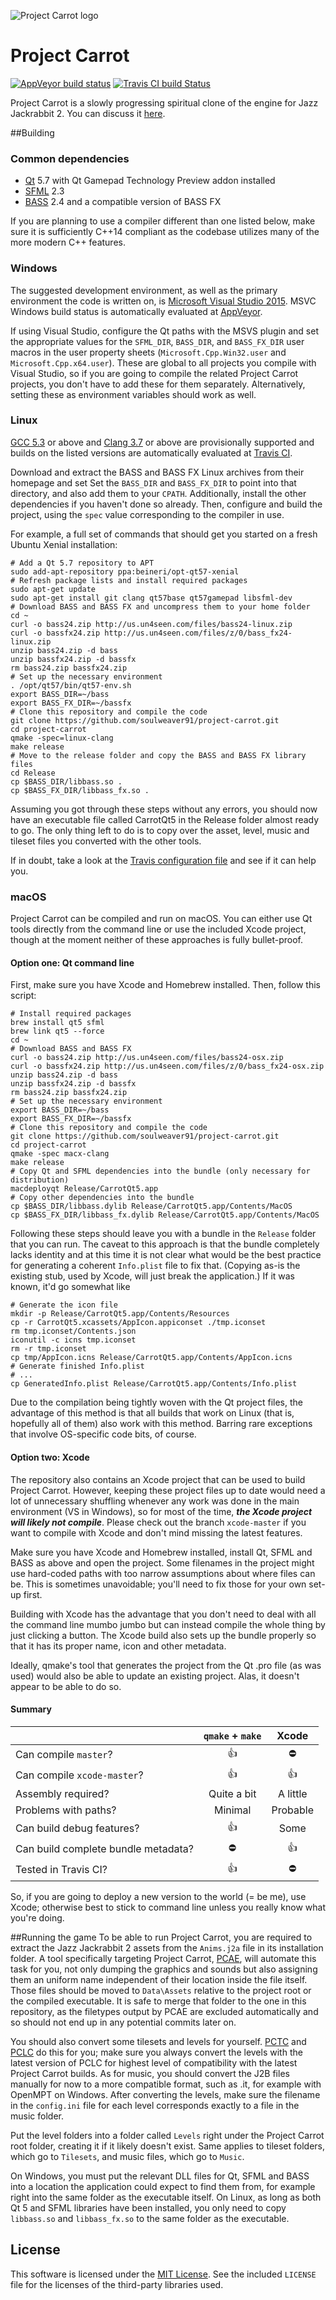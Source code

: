 ![Project Carrot logo](https://raw.githubusercontent.com/soulweaver91/project-carrot/master/Data/PCLogo-300px.png)

# Project Carrot
[![AppVeyor build status](https://ci.appveyor.com/api/projects/status/2f9f6k3x3mytjifj?svg=true)](https://ci.appveyor.com/project/soulweaver91/project-carrot)
[![Travis CI build Status](https://travis-ci.org/soulweaver91/project-carrot.svg)](https://travis-ci.org/soulweaver91/project-carrot)

Project Carrot is a slowly progressing spiritual clone of the engine for Jazz Jackrabbit 2.
You can discuss it [here](http://www.jazz2online.com/jcf/showthread.php?t=19535).

##Building
### Common dependencies

* [Qt](http://qt-project.org/downloads) 5.7 with Qt Gamepad Technology Preview addon installed
* [SFML](http://www.sfml-dev.org/download.php) 2.3
* [BASS](http://www.un4seen.com/bass.html) 2.4 and a compatible version of BASS FX

If you are planning to use a compiler different than one listed below, make sure it is
sufficiently C++14 compliant as the codebase utilizes many of the more modern C++ features.

### Windows
The suggested development environment, as well as the primary environment the code is written on,
is [Microsoft Visual Studio 2015](http://www.visualstudio.com/). MSVC Windows build status is
automatically evaluated at [AppVeyor](https://ci.appveyor.com/project/soulweaver91/project-carrot).

If using Visual Studio, configure the Qt paths with the MSVS plugin and set the appropriate
values for the `SFML_DIR`, `BASS_DIR`, and `BASS_FX_DIR` user macros in the user property
sheets (`Microsoft.Cpp.Win32.user` and `Microsoft.Cpp.x64.user`). These are global to
all projects you compile with Visual Studio, so if you are going to compile the related
Project Carrot projects, you don't have to add these for them separately. Alternatively,
setting these as environment variables should work as well.

### Linux
[GCC 5.3](https://gcc.gnu.org/) or above and [Clang 3.7](http://clang.llvm.org/) or above are
provisionally supported and builds on the listed versions are automatically evaluated at
[Travis CI](https://travis-ci.org/soulweaver91/project-carrot).

Download and extract the BASS and BASS FX Linux archives from their homepage and set
Set the `BASS_DIR` and `BASS_FX_DIR` to point into that directory, and also add them
to your `CPATH`. Additionally, install the other dependencies if you haven't done so
already. Then, configure and build the project, using the `spec` value corresponding 
to the compiler in use.

For example, a full set of commands that should get you started on a fresh Ubuntu Xenial
installation:

```shell
# Add a Qt 5.7 repository to APT
sudo add-apt-repository ppa:beineri/opt-qt57-xenial
# Refresh package lists and install required packages
sudo apt-get update
sudo apt-get install git clang qt57base qt57gamepad libsfml-dev
# Download BASS and BASS FX and uncompress them to your home folder
cd ~
curl -o bass24.zip http://us.un4seen.com/files/bass24-linux.zip
curl -o bassfx24.zip http://us.un4seen.com/files/z/0/bass_fx24-linux.zip
unzip bass24.zip -d bass
unzip bassfx24.zip -d bassfx
rm bass24.zip bassfx24.zip
# Set up the necessary environment
. /opt/qt57/bin/qt57-env.sh
export BASS_DIR=~/bass
export BASS_FX_DIR=~/bassfx
# Clone this repository and compile the code
git clone https://github.com/soulweaver91/project-carrot.git
cd project-carrot
qmake -spec=linux-clang
make release
# Move to the release folder and copy the BASS and BASS FX library files
cd Release
cp $BASS_DIR/libbass.so .
cp $BASS_FX_DIR/libbass_fx.so .
```

Assuming you got through these steps without any errors, you should now have an executable file
called CarrotQt5 in the Release folder almost ready to go. The only thing left to do is to
copy over the asset, level, music and tileset files you converted with the other tools.

If in doubt, take a look at the [Travis configuration file](https://github.com/soulweaver91/project-carrot/blob/master/.travis.yml)
and see if it can help you.

### macOS
Project Carrot can be compiled and run on macOS. You can either use Qt tools directly from the
command line or use the included Xcode project, though at the moment neither of these approaches is
fully bullet-proof.

#### Option one: Qt command line
First, make sure you have Xcode and Homebrew installed. Then, follow this script:

```shell
# Install required packages
brew install qt5 sfml
brew link qt5 --force
cd ~
# Download BASS and BASS FX
curl -o bass24.zip http://us.un4seen.com/files/bass24-osx.zip
curl -o bassfx24.zip http://us.un4seen.com/files/z/0/bass_fx24-osx.zip
unzip bass24.zip -d bass
unzip bassfx24.zip -d bassfx
rm bass24.zip bassfx24.zip
# Set up the necessary environment
export BASS_DIR=~/bass
export BASS_FX_DIR=~/bassfx
# Clone this repository and compile the code
git clone https://github.com/soulweaver91/project-carrot.git
cd project-carrot
qmake -spec macx-clang
make release
# Copy Qt and SFML dependencies into the bundle (only necessary for distribution)
macdeployqt Release/CarrotQt5.app
# Copy other dependencies into the bundle
cp $BASS_DIR/libbass.dylib Release/CarrotQt5.app/Contents/MacOS
cp $BASS_FX_DIR/libbass_fx.dylib Release/CarrotQt5.app/Contents/MacOS
```

Following these steps should leave you with a bundle in the `Release` folder that you can run.
The caveat to this approach is that the bundle completely lacks identity and at this time it
is not clear what would be the best practice for generating a coherent `Info.plist` file to
fix that. (Copying as-is the existing stub, used by Xcode, will just break the application.)
If it was known, it'd go somewhat like

```shell
# Generate the icon file
mkdir -p Release/CarrotQt5.app/Contents/Resources
cp -r CarrotQt5.xcassets/AppIcon.appiconset ./tmp.iconset
rm tmp.iconset/Contents.json
iconutil -c icns tmp.iconset
rm -r tmp.iconset
cp tmp/AppIcon.icns Release/CarrotQt5.app/Contents/AppIcon.icns
# Generate finished Info.plist
# ...
cp GeneratedInfo.plist Release/CarrotQt5.app/Contents/Info.plist
```

Due to the compilation being tightly woven with the Qt project files, the advantage of
this method is that all builds that work on Linux (that is, hopefully all of them)
also work with this method. Barring rare exceptions that involve OS-specific code bits,
of course.

#### Option two: Xcode
The repository also contains an Xcode project that can be used to build Project Carrot.
However, keeping these project files up to date would need a lot of unnecessary shuffling
whenever any work was done in the main environment (VS in Windows), so for most of the time,
***the Xcode project will likely not compile***. Please check out the branch `xcode-master` if
you want to compile with Xcode and don't mind missing the latest features.

Make sure you have Xcode and Homebrew installed, install Qt, SFML and BASS as above and
open the project. Some filenames in the project might use hard-coded paths with too narrow
assumptions about where files can be. This is sometimes unavoidable; you'll need to fix
those for your own set-up first.

Building with Xcode has the advantage that you don't need to deal with all the command line
mumbo jumbo but can instead compile the whole thing by just clicking a button. The Xcode
build also sets up the bundle properly so that it has its proper name, icon and other metadata.

Ideally, qmake's tool that generates the project from the Qt .pro file (as was used)
would also be able to update an existing project. Alas, it doesn't appear to be able to do so.

#### Summary

|                                     | `qmake` + `make` | Xcode         |
| :---                                | :---:            | :---:         |
| Can compile `master`?               | :+1:             | :no_entry:    |
| Can compile `xcode-master`?         | :+1:             | :+1:          |
| Assembly required?                  | Quite a bit      | A little      |
| Problems with paths?                | Minimal          | Probable      |
| Can build debug features?           | :+1:             | Some          |
| Can build complete bundle metadata? | :no_entry:       | :+1:          |
| Tested in Travis CI?                | :+1:             | :no_entry:    |

So, if you are going to deploy a new version to the world (= be me), use Xcode;
otherwise best to stick to command line unless you really know what you're doing.

##Running the game
To be able to run Project Carrot, you are required to extract the Jazz Jackrabbit 2 assets from
the `Anims.j2a` file in its installation folder. A tool specifically targeting Project Carrot,
[PCAE](https://github.com/soulweaver91/project-carrot-pcae), will automate this task for you,
not only dumping the graphics and sounds but also assigning them an uniform name independent of
their location inside the file itself. Those files should be moved to `Data\Assets` relative
to the project root or the compiled executable. It is safe to merge that folder to the one in
this repository, as the filetypes output by PCAE are excluded automatically and so should not
end up in any potential commits later on.

You should also convert some tilesets and levels for yourself.
[PCTC](https://github.com/soulweaver91/project-carrot-pctc) and
[PCLC](https://github.com/soulweaver91/project-carrot-pclc) do this for you; make sure you
always convert the levels with the latest version of PCLC for highest level of compatibility
with the latest Project Carrot builds. As for music, you should convert the J2B files manually
for now to a more compatible format, such as .it, for example with OpenMPT on Windows. After
converting the levels, make sure the filename in the `config.ini` file for each level
corresponds exactly to a file in the music folder.

Put the level folders into a folder called `Levels` right under the Project Carrot root folder,
creating it if it likely doesn't exist. Same applies to tileset folders, which go to `Tilesets`,
and music files, which go to `Music`.

On Windows, you must put the relevant DLL files for Qt, SFML and BASS into a location the
application could expect to find them from, for example right into the same folder as the
executable itself. On Linux, as long as both Qt 5 and SFML libraries have been installed,
you only need to copy `libbass.so` and `libbass_fx.so` to the same folder as the
executable.

## License
This software is licensed under the [MIT License](https://opensource.org/licenses/MIT).
See the included `LICENSE` file for the licenses of the third-party libraries used.
